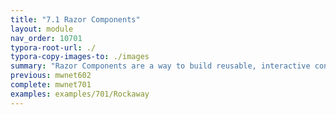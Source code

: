 ```yaml
---
title: "7.1 Razor Components"
layout: module
nav_order: 10701
typora-root-url: ./
typora-copy-images-to: ./images
summary: "Razor Components are a way to build reusable, interactive controls and components without writing JavaScript. In this module, we'll build an interactive TicketPicker using Razor Components."
previous: mwnet602
complete: mwnet701
examples: examples/701/Rockaway
---
```


